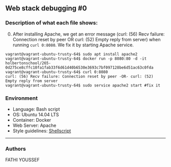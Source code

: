 ## Web stack debugging #0

### Description of what each file shows:
0. After installing Apache, we get an error message (curl: (56) Recv failure: Connection reset by peer OR curl: (52) Empty reply from server) when running ```curl 0:8080```. We fix it by starting Apache service.
```
vagrant@vagrant-ubuntu-trusty-64$ sudo apt install apache2
vagrant@vagrant-ubuntu-trusty-64$ docker run -p 8080:80 -d -it holbertonschool/265-0d275ce8cffc10fa1fab33f6d61d40b6530e3693c7bf097128be6d51ac63c0fda
vagrant@vagrant-ubuntu-trusty-64$ curl 0:8080
curl: (56) Recv failure: Connection reset by peer -OR- curl: (52) Empty reply from server
vagrant@vagrant-ubuntu-trusty-64$ sudo service apache2 start #fix it
```

### Environment
* Language: Bash script
* OS: Ubuntu 14.04 LTS
* Container: Docker
* Web Server: Apache
* Style guidelines: [Shellscript](https://github.com/koalaman/shellcheck)
---
### Authors
FATHI YOUSSEF 


